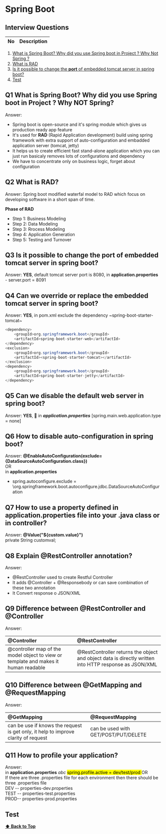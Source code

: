 # Spring Boot

## Interview Questions

No | Description
:-- | :-- |
1. [What is Spring Boot? Why did you use Spring boot in Project ? Why Not Spring ?](#Q1-What-is-Spring-Boot?-Why-did-you-use-Spring-boot-in-Project?-Why-NOT-Spring?)
2. [What is RAD](#Q2-What-is-RAD?)
3. [Is it possible to change the **port** of embedded tomcat server in spring boot?](#Q3-Is-it-possible-to-change-the-**port**-of-embedded-tomcat-server-in-spring-boot?)
3. [Test](#test)


## Q1 What is Spring Boot? Why did you use Spring boot in Project ? Why NOT Spring?

Answer:
* Spring boot is open-source and it's spring module which gives us production ready app feature  
* It's used for **RAD** (Rapid Application development) build using spring framework with extra support of auto-configuration and embadded application server (tomcat, jetty)  
* It helps us to create efficient fast stand-alone application which you can just run basicaly removes lots of configurations and dependency    
* We have to concentrate only on business logic, forget about configuration


## Q2 What is RAD?
Answer: Spring boot modified waterfal model to RAD which focus on developing software in a short span of time.

**Phase of RAD**
* Step 1: Business Modeling
* Step 2: Data Modeling
* Step 3: Rrocess Modeling
* Step 4: Application Generation
* Step 5: Testing and Turnover

## Q3 Is it possible to change the **port** of embedded tomcat server in spring boot?
Answer: **YES**, default tomcat server port is 8080,
in **application.properties** - server.port = 8091

## Q4 Can we override or replace the embedded **tomcat server** in spring boot?
Answer: **YES**,
in pom.xml exclude the dependency ~spring-boot-starter-tomcat~
```java
<dependency>
	<groupId>org.springframework.boot</groupId>
	<artifactId>spring-boot-starter-web</artifactId>
</dependency>
<exclusion>
	<groupId>org.springframework.boot</groupId>
	<artifactId><spring-boot-starter-tomcat></artifactId>
</exclusion>
<dependency>
	<groupId>org.springframework.boot</groupId>
	<artifactId>spring-boot-starter-jetty</artifactId>
</dependency>
```

## Q5 Can we disable the default **web server** in spring boot?
Answer: **YES**, 
📌 in ***application.properties*** [spring.main.web.application.type = none]

## Q6 How to disable auto-configuration in spring boot?
Answer: 
**@EnableAutoConfiguration(exclude={DataSourceAutoConfiguration.class})**  
OR  
in **application.properties** 
- spring.autoconfigure.exclude = \org.springframework.boot.autoconfigure.jdbc.DataSourceAutoConfiguration

## Q7 How to use a property defined in application.properties file into your .java class or in controller?
Answer: 
**@Value("${custom.value}")**  
private String customval;

## Q8 Explain @RestController annotation?
Answer: 
- @RestController used to create Restful Controller 
- It adds @Controller + @Responsebody or can save combination of these two annotation
- It Convert response o JSON/XML

## Q9 Difference between @RestController and @Controller
Answer:  

@Controller | @RestController
:-- | :-- |
@controller map of the model object to view or template and makes it human readable | @RestController returns the object and object data is directly written into HTTP response as JSON/XML  

## Q10 Difference between @GetMapping and @RequestMapping
Answer:  

@GetMapping | @RequestMapping
:-- | :-- |
can be use if knows the request is get only, it help to improve clarity of request | can be used with GET/POST/PUT/DELETE  

## Q11 How to profile your application?
Answer:  
in **application.properties** 
_abc_ 
<mark> spring.profile.active = dev/test/prod  </mark>
OR  
If there are three .properties file for each environment then there should be three .properties file    
DEV -- properties-dev.properties  
TEST -- properties-test.properties  
PROD-- properties-prod.properties  

## Test 

**[⬆ Back to Top](#Spring-Boot)**
